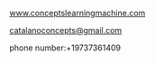 

   
    
    
www.conceptslearningmachine.com 

catalanoconcepts@gmail.com

phone number:+19737361409
